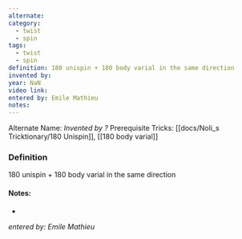 ```yaml
---
alternate: 
category:
  - twist
  - spin
tags:
  - twist
  - spin
definition: 180 unispin + 180 body varial in the same direction
invented by: 
year: NaN
video link: 
entered by: Emile Mathieu
notes: 
---
```

Alternate Name: 
*Invented by ?*
Prerequisite Tricks: [[docs/Noli_s Tricktionary/180 Unispin]], [[180 body varial]]

### Definition
180 unispin + 180 body varial in the same direction


#### Notes:
- 
*entered by: Emile Mathieu*
